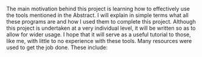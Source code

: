 The main motivation behind this project is learning how to effectively use the tools mentioned in the Abstract.
I will explain in simple terms what all these programs are and how I used them to complete this project.
Although this project is undertaken at a very individual level, it will be written so as to allow for wider usage.
I hope that it will serve as a useful tutorial to those, like me, with little to no experience with these tools.
Many resources were used to get the job done.
These include: